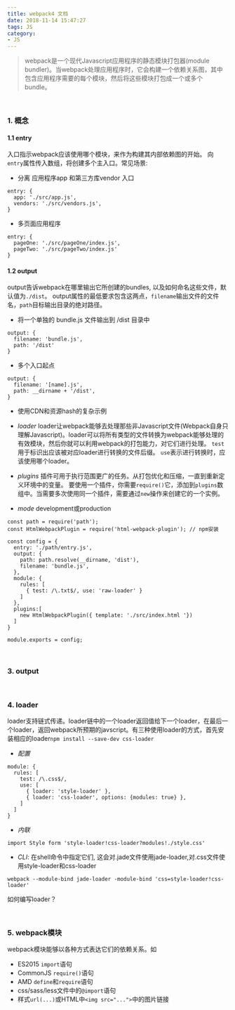 ```yaml
---
title: webpack4 文档
date: 2018-11-14 15:47:27
tags: JS
category:
- JS
---
```

> webpack是一个现代Javascript应用程序的静态模块打包器(module bundler)。当webpack处理应用程序时，它会构建一个依赖关系图，其中包含应用程序需要的每个模块，然后将这些模块打包成一个或多个bundle。

<br/>

### 1. 概念
#### 1.1 entry
入口指示webpack应该使用哪个模块，来作为构建其内部依赖图的开始。
向`entry`属性传入数组，将创建多个主入口。常见场景:
- 分离 应用程序app 和第三方库vendor 入口
```
entry: {
  app: './src/app.js',
  vendors: './src/vendors.js',
}
```
- 多页面应用程序
```
entry: {
  pageOne: './src/pageOne/index.js',
  pageTwo: './src/pageTwo/index.js'
}
```

#### 1.2 output
output告诉webpack在哪里输出它所创建的bundles, 以及如何命名这些文件，默认值为`./dist`。
output属性的最低要求包含这两点，`filename`输出文件的文件名，`path`目标输出目录的绝对路径。
- 将一个单独的 bundle.js 文件输出到 /dist 目录中
```
output: {
  filename: 'bundle.js',
  path: '/dist'
}
```
- 多个入口起点
```
output: {
  filename: '[name].js',
  path: __dirname + '/dist',
}
```
- 使用CDN和资源hash的复杂示例


- *loader*
  loader让webpack能够去处理那些非Javascript文件(Webpack自身只理解Javascript)。loader可以将所有类型的文件转换为webpack能够处理的有效模块，然后你就可以利用webpack的打包能力，对它们进行处理。
  `test`用于标识出应该被对应loader进行转换的文件后缀。
  `use`表示进行转换时，应该使用哪个loader。

- *plugins*
  插件可用于执行范围更广的任务。从打包优化和压缩，一直到重新定义环境中的变量。
  要使用一个插件，你需要`require()`它，添加到`plugins`数组中。当需要多次使用同一个插件，需要通过`new`操作来创建它的一个实例。

- *mode*
  development或production

```
const path = require('path');
const HtmlWebpackPlugin = require('html-webpack-plugin'); // npm安装

const config = {
  entry: './path/entry.js',
  output: {
    path: path.resolve(__dirname, 'dist'),
    filename: 'bundle.js',
  },
  module: {
    rules: [
      { test: /\.txt$/, use: 'raw-loader' }
    ]
  },
  plugins:[
    new HtmlWebpackPlugin({ template: './src/index.html '})
  ]
}

module.exports = config;
```
<br/>


### 3. output
<br/>

### 4. loader
loader支持链式传递。loader链中的一个loader返回值给下一个loader，在最后一个loader，返回webpack所预期的javscript。有三种使用loader的方式，首先安装相应的loader`npm install --save-dev css-loader`
- *配置*
```
module: {
  rules: [
    test: /\.css$/,
    use: [
      { loader: 'style-loader' },
      { loader: 'css-loader', options: {modules: true} },
    ]
  ]
}
```
- *内联*
```
import Style form 'style-loader!css-loader?modules!./style.css'
```
- *CLI*: 在shell命令中指定它们, 这会对.jade文件使用jade-loader,对.css文件使用style-loader和css-loader
```
webpack --module-bind jade-loader -module-bind 'css=style-loader!css-loader'
```
如何编写loader？

<br/>

### 5. webpack模块
webpack模块能够以各种方式表达它们的依赖关系。如
- ES2015 `import`语句
- CommonJS `require()`语句
- AMD `define`和`require`语句
- css/sass/less文件中的`@import`语句
- 样式`url(...)`或HTML中`<img src="...">`中的图片链接